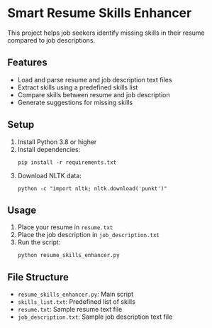 # Smart Resume Skills Enhancer

This project helps job seekers identify missing skills in their resume compared to job descriptions.

## Features
- Load and parse resume and job description text files
- Extract skills using a predefined skills list
- Compare skills between resume and job description
- Generate suggestions for missing skills

## Setup
1. Install Python 3.8 or higher
2. Install dependencies:
   ```
   pip install -r requirements.txt
   ```
3. Download NLTK data:
   ```
   python -c "import nltk; nltk.download('punkt')"
   ```

## Usage
1. Place your resume in `resume.txt`
2. Place the job description in `job_description.txt`
3. Run the script:
   ```
   python resume_skills_enhancer.py
   ```

## File Structure
- `resume_skills_enhancer.py`: Main script
- `skills_list.txt`: Predefined list of skills
- `resume.txt`: Sample resume text file
- `job_description.txt`: Sample job description text file 